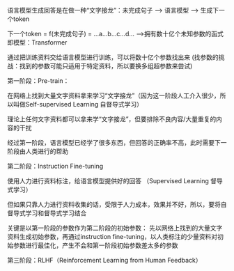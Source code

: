 语言模型生成回答是在做一种“文字接龙”：未完成句子 --> 语言模型 --> 生成下一个token

下一个token = f(未完成句子) = ...a...b...c...d...   -->拥有数十亿个未知参数的函式 即模型：Transformer

通过把训练资料交给语言模型进行训练，可以将数十亿个参数找出来
(找参数的挑战：找到的参数可能只适用于特定资料，所以要换多组超参数来尝试)


第一阶段：Pre-train：

在网络上找到大量文字资料拿来学习“文字接龙”（因为这一阶段人工介入很少，所以叫做Self-supervised Learning 自督导式学习） 

理论上任何文字资料都可以拿来学“文字接龙”，但要排除不良内容/大量重复的内容的干扰

经过第一阶段，语言模型已经学了很多东西，但回答的正确率不高，此时需要下一阶段由人类进行的帮助


第二阶段：Instruction Fine-tuning

使用人力进行资料标注，给语言模型提供好的回答 （Supervised Learning 督导式学习）

但如果只靠人力进行资料收集的话，受限于人力成本，效果并不好，所以，要将自督导式学习和督导式学习结合

关键是以第一阶段的参数作为第二阶段的初始参数：
先以网络上找到的大量文字资料生成初始参数，再通过instruction fine-tuning，以人类标注的少量资料对初始参数进行最佳化，产生不会和第一阶段初始参数差太多的参数


第三阶段：RLHF（Reinforcement Learning from Human Feedback）


